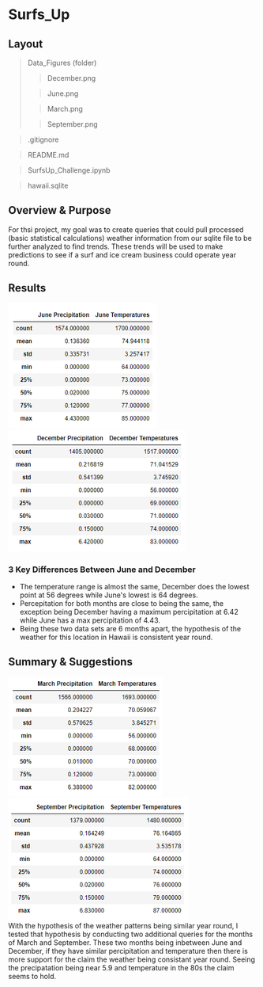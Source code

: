 # Surfs_Up   
## Layout   

>Data_Figures (folder)   
>>December.png   
>
>>June.png   
>
>>March.png   
>
>>September.png   

>.gitignore   

>README.md   

>SurfsUp_Challenge.ipynb   

>hawaii.sqlite   

## Overview & Purpose   
For thsi project, my goal was to create queries that could pull processed (basic statistical calculations) weather information from our sqlite file to be further analyzed to find trends. These trends will be used to make predictions to see if a surf and ice cream business could operate year round.    
## Results   
![June](https://github.com/ajsadowy/Surfs_Up/blob/main/Data_Figures/June.png)
![December](https://github.com/ajsadowy/Surfs_Up/blob/main/Data_Figures/December.png)    
### 3 Key Differences Between June and December   
* The temperature range is almost the same, December does the lowest point at 56 degrees while June's lowest is 64 degrees.   
* Percepitation for both months are close to being the same, the exception being December having a maximum percipitation at 6.42 while June has a max percipitation of 4.43.
* Being these two data sets are 6 months apart, the hypothesis of the weather for this location in Hawaii is consistent year round.

## Summary & Suggestions  
![March](https://github.com/ajsadowy/Surfs_Up/blob/main/Data_Figures/March.png)
![September](https://github.com/ajsadowy/Surfs_Up/blob/main/Data_Figures/September.png)   
With the hypothesis of the weather patterns being similar year round, I tested that hypothesis by conducting two additional queries for the months of March and September. These two months being inbetween June and December, if they have similar percipitation and temperature then there is more support for the claim the weather being consistant year round. Seeing the precipatation being near 5.9 and temperature in the 80s the claim seems to hold.   




   

